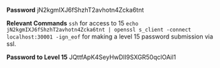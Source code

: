 **Password**
jN2kgmIXJ6fShzhT2avhotn4Zcka6tnt

**Relevant Commands**
`ssh` for access to 15
`echo jN2kgmIXJ6fShzhT2avhotn4Zcka6tnt | openssl s_client -connect localhost:30001 -ign_eof` for making a level 15 password submission via ssl. 

**Password to Level 15**
JQttfApK4SeyHwDlI9SXGR50qclOAil1


